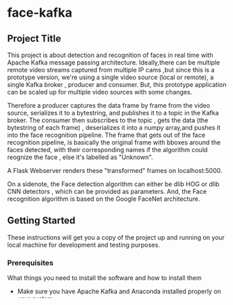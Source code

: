 # face-kafka

## Project Title
This project is about detection and recognition of faces in real time with Apache Kafka message passing architecture.
Ideally,there can be multiple remote video streams captured from multiple IP cams ,but since this is a prototype version, we're using a single video source (local or remote), a single Kafka broker , producer and consumer.
But, this prototype application can be scaled up for multiple video sources with some changes.

Therefore a producer captures the data frame by frame from the video source, serializes it to a bytestring, and publishes it to a topic in the Kafka broker. 
The consumer then subscribes to the topic , gets the data (the bytestring of each frame) , deserializes it into a numpy array,and pushes it into the face recognition pipeline.
The frame that gets out of the face recognition pipeline, is basically the original frame with bboxes around the faces detected, with their corresponding names if the algorithm could reognize the face , else it's labelled as "Unknown".

A Flask Webserver renders these "transformed" frames on localhost:5000.

On a sidenote, the Face detection algorithm can either be dlib HOG or dlib CNN detectors , which can be provided as parameters.
And, the Face recognition algorithm is based on the Google FaceNet architecture.


## Getting Started

These instructions will get you a copy of the project up and running on your local machine for development and testing purposes.



### Prerequisites

What things you need to install the software and how to install them

- Make sure you have Apache Kafka and Anaconda installed properly on your system
- The other dependencies can be installed as follows:
  ```
  $ conda env create -f environment.yml
  ```

### Installing

A step by step series of examples that tell you how to get a development env running

```
$ git clone https://github.com/rtb7syl/face-kafka.git
$ cd face-kafka
$ source activate face-kafka
```

### Get it running

Now that all the dependencies are installed, and the environment is activated, it's time to run the app.

First things first, we need to store the known face images somewhere.So, from the project root, type in the commands
```
$ mkdir imgs
$ cd imgs
$ mkdir known_faces
```
Inside known_faces create a directory for each person you want to identify. In each such directory corresponding to a person, store atleast 10 images of that person's face.

The directory structure will be like this:
```
face-kafka
  ..imgs
    ..known_faces
      ..person1
      ..person2
      .........
      .........
```
Now, we need to convert those images into a 128 dims vector embedding.For that, go to project root and run the command
```
$ python -m face_rec.encode_faces
```
An embeddings.pickle file will be generated in face-kafka/face_rec after this. 

Now that the face images are embedded, we can start detecting and recognizing faces from video streams.For that,
First start zookeeper and kafka broker servers in two different terminal instances

Start zookeeper server 
```
$ cd <kafka-installation-path>
$ bin/zookeeper-server-start.sh config/zookeeper.properties
```
Start Kafka server
```
$ cd <kafka-installation-path>
$ bin/kafka-server-start.sh config/server.properties
```
Now, run the producer code from another terminal instance. Go to project root.
```
$ python producer.py --source <video_source>
or
$ python producer.py -s <video_source>
```
<video_source> can be a remote or a local video stream source

Finally, run the consumer code from project root.
```
python consumer.py
```
Then go to localhost:5000 to see the detected and recognised faces video stream

### Known Issues

As of now , this project is comaptible for a Linux environment.
Since this a prototype version, the entire app runs on a local dev environment
To change number of partitions, topics etc, please feel free to play with the code.

